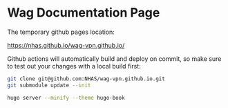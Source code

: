 # Wag Documentation Page

The temporary github pages location:

https://nhas.github.io/wag-vpn.github.io/

Github actions will automatically build and deploy on commit, so make sure to test out your changes with a local build first:

```sh
git clone git@github.com:NHAS/wag-vpn.github.io.git
git submodule update --init

hugo server --minify --theme hugo-book
```